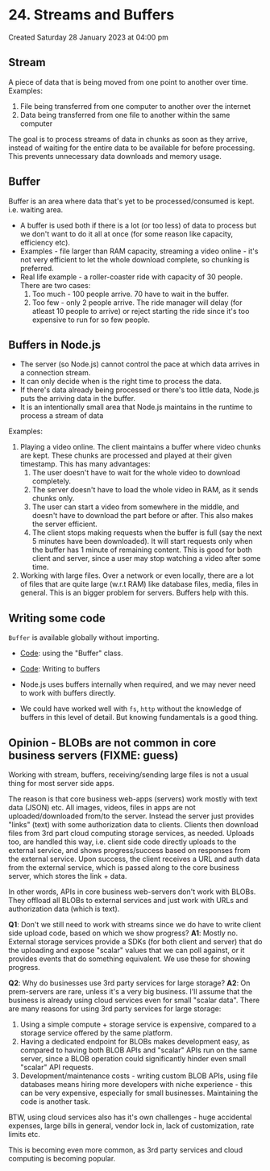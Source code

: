 # 24. Streams and Buffers
Created Saturday 28 January 2023 at 04:00 pm

## Stream
A piece of data that is being moved from one point to another over time.
Examples:
1. File being transferred from one computer to another over the internet
2. Data being transferred from one file to another within the same computer

The goal is to process streams of data in chunks as soon as they arrive, instead of waiting for the entire data to be available for before processing.
This prevents unnecessary data downloads and memory usage.


## Buffer
Buffer is an area where data that's yet to be processed/consumed is kept. i.e. waiting area.

- A buffer is used both if there is a lot (or too less) of data to process but we don't want to do it all at once (for some reason like capacity, efficiency etc).
- Examples - file larger than RAM capacity, streaming a video online - it's not very efficient to let the whole download complete, so chunking is preferred.
- Real life example - a roller-coaster ride with capacity of 30 people. There are two cases:
	1. Too much - 100 people arrive. 70 have to wait in the buffer.
	2. Too few - only 2 people arrive. The ride manager will delay (for atleast 10 people to arrive) or reject starting the ride since it's too expensive to run for so few people.


## Buffers in Node.js
- The server (so Node.js) cannot control the pace at which data arrives in a connection stream.
- It can only decide when is the right time to process the data.
- If there's data already being processed or there's too little data, Node.js puts the arriving data in the buffer.
- It is an intentionally small area that Node.js maintains in the runtime to process a stream of data

Examples: 
1. Playing a video online. The client maintains a buffer where video chunks are kept. These chunks are processed and played at their given timestamp. This has many advantages:
	1. The user doesn't have to wait for the whole video to download completely.
	2. The server doesn't have to load the whole video in RAM, as it sends chunks only.
	3. The user can start a video from somewhere in the middle, and doesn't have to download the part before or after. This also makes the server efficient.
	4. The client stops making requests when the buffer is full (say the next 5 minutes have been downloaded). It will start requests only when the buffer has 1 minute of remaining content. This is good for both client and server, since a user may stop watching a video after some time.
2. Working with large files. Over a network or even locally, there are a lot of files that are quite large (w.r.t RAM) like database files, media, files in general. This is an bigger problem for servers. Buffers help with this.


## Writing some code
`Buffer` is available globally without importing.
- [Code](https://github.com/exemplar-codes/codevolution-nodejs/commit/c5623674cad1bdb19fbca5e00dc31bf22c703166): using the "Buffer" class.
- [Code](https://github.com/exemplar-codes/codevolution-nodejs/commit/147ee60013a120e8655c627e540f254a1cf65b85): Writing to buffers

- Node.js uses buffers internally when required, and we may never need to work with buffers directly.
- We could have worked well with `fs`, `http` without the knowledge of buffers in this level of detail. But knowing fundamentals is a good thing.


## Opinion - BLOBs are not common in core business servers (FIXME: guess)
Working with stream, buffers, receiving/sending large files is not a usual thing for most server side apps.

The reason is that core business web-apps (servers) work mostly with text data (JSON) etc. All images, videos, files in apps are not uploaded/downloaded from/to the server. Instead the server just provides "links" (text) with some authorization data to clients. Clients then download files from 3rd part cloud computing storage services, as needed. Uploads too, are handled this way, i.e. client side code directly uploads to the external service, and shows progress/success based on responses from the external service. Upon success, the client receives a URL and auth data from the external service, which is passed along to the core business server, which stores the link + data.

In other words, APIs in core business web-servers don't work with BLOBs. They offload all BLOBs to external services and just work with URLs and authorization data (which is text).


**Q1**: Don't we still need to work with streams since we do have to write client side upload code, based on which we show progress?
**A1**: Mostly no. External storage services provide a SDKs (for both client and server) that do the uploading and expose "scalar" values that we can poll against, or it provides events that do something equivalent. We use these for showing progress.

**Q2**: Why do businesses use 3rd party services for large storage?
**A2**: On prem-servers are rare, unless it's a very big business. I'll assume that the business is already using cloud services even for small "scalar data". 
There are many reasons for using 3rd party services for large storage:
1. Using a simple compute + storage service is expensive, compared to a storage service offered by the same platform.
2. Having a dedicated endpoint for BLOBs makes development easy, as compared to having both BLOB APIs and "scalar" APIs run on the same server, since a BLOB operation could significantly hinder even small "scalar" API requests.
3. Development/maintenance costs - writing custom BLOB APIs, using file databases means hiring more developers with niche experience - this can be very expensive, especially for small businesses. Maintaining the code is another task.

BTW, using cloud services also has it's own challenges - huge accidental expenses, large bills in general, vendor lock in, lack of customization, rate limits etc.

This is becoming even more common, as 3rd party services and cloud computing is becoming popular.
